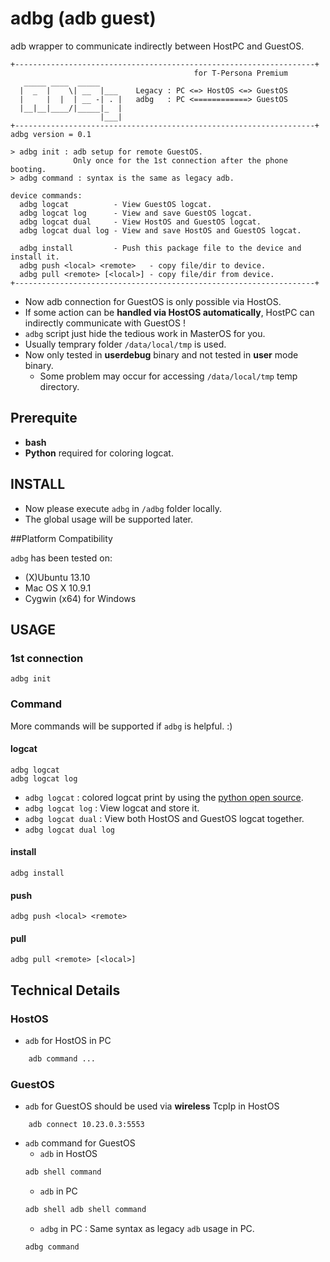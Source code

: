 # adbg (adb guest)

adb wrapper to communicate indirectly between HostPC and GuestOS.

```
+-------------------------------------------------------------------+
                                         for T-Persona Premium
   _____ ____  _____
  |  _  |    \| __  |___    Legacy : PC <=> HostOS <=> GuestOS
  |     |  |  | __ -| . |   adbg   : PC <============> GuestOS
  |__|__|____/|_____|_  |
                    |___|
+-------------------------------------------------------------------+
adbg version = 0.1

> adbg init : adb setup for remote GuestOS.
              Only once for the 1st connection after the phone booting.
> adbg command : syntax is the same as legacy adb.

device commands:
  adbg logcat          - View GuestOS logcat.
  adbg logcat log      - View and save GuestOS logcat.
  adbg logcat dual     - View HostOS and GuestOS logcat.
  adbg logcat dual log - View and save HostOS and GuestOS logcat.

  adbg install         - Push this package file to the device and install it.
  adbg push <local> <remote>   - copy file/dir to device.
  adbg pull <remote> [<local>] - copy file/dir from device.
+-------------------------------------------------------------------+
```

* Now adb connection for GuestOS is only possible via HostOS.
* If some action can be **handled via HostOS automatically**, HostPC can indirectly communicate with GuestOS !
* `adbg` script just hide the tedious work in MasterOS for you.
* Usually temprary folder `/data/local/tmp` is used.
* Now only tested in **userdebug** binary and not tested in **user** mode binary.
	- Some problem may occur for accessing `/data/local/tmp` temp directory.

## Prerequite

* **bash**
* **Python**  required for coloring logcat.

## INSTALL
* Now please execute `adbg` in `/adbg` folder locally.
* The global usage will be supported later.

##Platform Compatibility

`adbg` has been tested on:

* (X)Ubuntu 13.10
* Mac OS X 10.9.1
* Cygwin  (x64) for Windows


## USAGE

### 1st connection
```language
adbg init
```

### Command
More commands will be supported if `adbg` is helpful. :)
#### logcat
```language
adbg logcat
adbg logcat log
```
* `adbg logcat` : colored logcat print by using the [python open source](http://jsharkey.org/blog/2009/04/22/modifying-the-android-logcat-stream-for-full-color-debugging/).
* `adbg logcat log` : View logcat and store it.
* `adbg logcat dual` : View both HostOS and GuestOS logcat together.
* `adbg logcat dual log`

#### install
```language
adbg install
```

#### push
```language
adbg push <local> <remote>
```

#### pull
```language
adbg pull <remote> [<local>]
```


## Technical Details


### HostOS
* `adb` for HostOS in PC
```sh
    adb command ...
```

### GuestOS

*  `adb` for GuestOS should be used via **wireless** TcpIp in HostOS
```language
    adb connect 10.23.0.3:5553
```
* `adb` command for GuestOS
	- `adb` in HostOS
	```sh
    adb shell command
	```
    - `adb` in PC
    ```sh
    adb shell adb shell command
    ```
    - `adbg` in PC : Same syntax as legacy `adb` usage in PC.
    ```bash
    adbg command
	```

